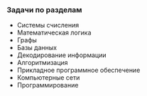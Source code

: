 ### Задачи по разделам

* Системы счисления
* Математическая логика
* Графы 
* Базы данных
* Декодирование информации
* Алгоритмизация
* Прикладное программное обеспечение
* Компьютерные сети
* Программирование




